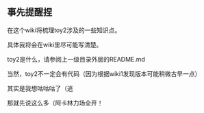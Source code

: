 ## 事先提醒捏
在这个wiki将梳理toy2涉及的一些知识点。

具体我将会在wiki里尽可能写清楚。

toy2是什么，请参阅上一级目录外层的README.md

当然，toy2不一定会有代码（因为根据wiki1发现版本可能稍微古早一点）

其实是我想咕咕咕了（逃

那就先说这么多（阿卡林力场全开！